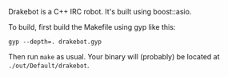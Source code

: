 Drakebot is a C++ IRC robot. It's built using boost::asio.

To build, first build the Makefile using gyp like this:

    gyp --depth=. drakebot.gyp

Then run `make` as usual. Your binary will (probably) be located at
`./out/Default/drakebot`.
